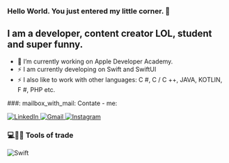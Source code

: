 ### Hello World. You just entered my little corner.  👋

## I am a developer, content creator LOL, student and super funny.

- 🔭 I’m currently working on Apple Developer Academy.
- ⚡ I am currently developing on Swift and SwiftUI
- ⚡ I also like to work with other languages: C #, C / C ++, JAVA, KOTLIN, F #, PHP etc.

###: mailbox_with_mail: Contate - me:

<p>
  <a href="https://www.linkedin.com/in/luane-dos-santos-b0165b163/">
    <img alt = "LinkedIn" src = "https://img.shields.io/badge/linkedin%20-%230077B5.svg?&style=for-the-badge&logo=linkedin&logoColor=white" />
  </a>

   <a href="mailto:luanesantos1206@gmail.com">
      <img alt = "Gmail" src = "https://img.shields.io/badge/Gmail-D14836?style=for-the-badge&logo=gmail&logoColor=white" />
  </a>

  <a href="https://www.instagram.com/luanesant_/">
    <img alt = "Instagram" src = "https://img.shields.io/badge/Instagram%20-%23E4405F.svg?&style=for-the-badge&logo=Instagram&logoColor=white" />
  </a>
</p>

### 💻:technologist: Tools of trade
<p>
  <img alt="Swift" src="https://img.shields.io/badge/swift-%23FA7343.svg?&style=for-the-badge&logo=swift&logoColor=white"/>
</p>



